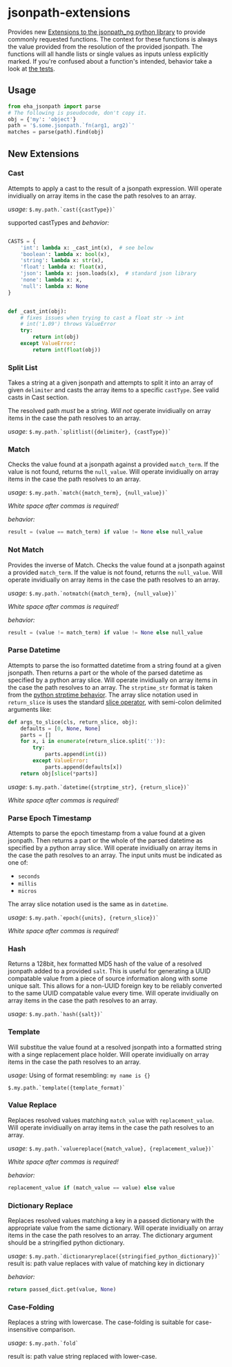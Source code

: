 # jsonpath-extensions


Provides new [Extensions to the jsonpath_ng python library](https://github.com/h2non/jsonpath-ng#extensions) to provide commonly requested functions.  The context for these functions is always the value provided from the resolution of the provided jsonpath. The functions will all handle lists or single values as inputs unless explicitly marked. If you're confused about a function's intended, behavior take a look at [the tests](https://github.com/eHealthAfrica/jsonpath-extensions/blob/master/test/test.py).

## Usage

```python
from eha_jsonpath import parse
# The following is pseudocode, don't copy it.
obj = {'my': 'object'}
path = '$.some.jsonpath.`fn(arg1, arg2)`'
matches = parse(path).find(obj)
```

## New Extensions

### Cast

Attempts to apply a cast to the result of a jsonpath expression. 
Will operate invidiually on array items in the case the path resolves to an array.

_usage:_ ```$.my.path.`cast({castType})` ```

supported castTypes and _behavior:_
```python

CASTS = {
    'int': lambda x: _cast_int(x),  # see below
    'boolean': lambda x: bool(x),
    'string': lambda x: str(x),
    'float': lambda x: float(x),
    'json': lambda x: json.loads(x),  # standard json library
    'none': lambda x: x,
    'null': lambda x: None
}


def _cast_int(obj):
    # fixes issues when trying to cast a float str -> int
    # int('1.09') throws ValueError
    try:
        return int(obj)
    except ValueError:
        return int(float(obj))
```

### Split List

Takes a string at a given jsonpath and attempts to split it into an array of given `delimiter` and casts the array items to a specific `castType`. See valid casts in Cast section.

The resolved path _must_ be a string. *Will not* operate invidiually on array items in the case the path resolves to an array.

_usage:_ ```$.my.path.`splitlist({delimiter}, {castType})` ```

    

### Match

Checks the value found at a jsonpath against a provided `match_term`. If the value is not found, returns the `null_value`. Will operate invidiually on array items in the case the path resolves to an array.
 

_usage:_ ```$.my.path.`match({match_term}, {null_value})` ```

*_White space after commas is required!_*

_behavior:_

```python
result = (value == match_term) if value != None else null_value
```    

### Not Match


Provides the inverse of Match. Checks the value found at a jsonpath against a provided `match_term`. If the value is not found, returns the `null_value`. Will operate invidiually on array items in the case the path resolves to an array.

_usage:_ ```$.my.path.`notmatch({match_term}, {null_value})` ```

*_White space after commas is required!_*

_behavior:_

```python
result = (value != match_term) if value != None else null_value
``` 
    

### Parse Datetime

Attempts to parse the iso formatted datetime from a string found at a given jsonpath. Then returns a part or the whole of the parsed datetime as specified by a python array slice.  Will operate invidiually on array items in the case the path resolves to an array. The `strptime_str` format is taken from the [python strptime behavior](https://docs.python.org/3/library/datetime.html#strftime-strptime-behavior). The array slice notation used in `return_slice` is uses the standard [slice operator](https://docs.python.org/3/library/functions.html?highlight=slice#slice), with semi-colon delimited arguments like:

```python
def args_to_slice(cls, return_slice, obj):
    defaults = [0, None, None]
    parts = []
    for x, i in enumerate(return_slice.split(':')):
        try:
            parts.append(int(i))
        except ValueError:
            parts.append(defaults[x])
    return obj[slice(*parts)]
```

_usage:_ ```$.my.path.`datetime({strptime_str}, {return_slice})` ```

*_White space after commas is required!_*


### Parse Epoch Timestamp

Attempts to parse the epoch timestamp from a value found at a given jsonpath. Then returns a part or the whole of the parsed datetime as specified by a python array slice.  Will operate invidiually on array items in the case the path resolves to an array. The input units must be indicated as one of:
    
 - `seconds`
 - `millis`
 - `micros`
    

The array slice notation used is the same as in `datetime`.

_usage:_ ```$.my.path.`epoch({units}, {return_slice})` ```

*_White space after commas is required!_*

### Hash

Returns a 128bit, hex formatted MD5 hash of the value of a resolved jsonpath added to a provided `salt`. This is useful for generating a UUID compatable value from a piece of source information along with some unique salt. This allows for a non-UUID foreign key to be reliably converted to the same UUID compatable value every time. Will operate invidiually on array items in the case the path resolves to an array.

_usage:_ ```$.my.path.`hash({salt})` ```
    

### Template

Will substitue the value found at a resolved jsonpath into a formatted string with a singe replacement place holder. Will operate invidiually on array items in the case the path resolves to an array.

_usage:_ 
Using of format resembling: ` my name is {} `

```$.my.path.`template({template_format)` ```
    

### Value Replace

Replaces resolved values matching `match_value` with `replacement_value`. Will operate invidiually on array items in the case the path resolves to an array.

_usage:_ ```$.my.path.`valuereplace({match_value}, {replacement_value})` ```

*_White space after commas is required!_*

_behavior:_ 
```python
replacement_value if (match_value == value) else value
```
    

### Dictionary Replace

Replaces resolved values matching a key in a passed dictionary with the appropriate value from the same dictionary. Will operate invidiually on array items in the case the path resolves to an array. The dictionary argument should be a stringified python dictionary.

_usage:_ ```$.my.path.`dictionaryreplace({stringified_python_dictionary})` ```
result is: path value replaces with value of matching key in dictionary

_behavior:_
```python
return passed_dict.get(value, None)

```


### Case-Folding

Replaces a string with lowercase.  The case-folding is suitable for case-insensitive comparison.

_usage:_ ```$.my.path.`fold` ```

result is: path value string replaced with lower-case.


